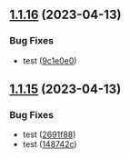 ## [1.1.16](https://github.com/felixbouveret/gym-journey/compare/v1.1.15...v1.1.16) (2023-04-13)


### Bug Fixes

* test ([9c1e0e0](https://github.com/felixbouveret/gym-journey/commit/9c1e0e07ca858ddfea97a3ad1ddf57b101a6db3b))

## [1.1.15](https://github.com/felixbouveret/gym-journey/compare/v1.1.14...v1.1.15) (2023-04-13)


### Bug Fixes

* test ([2691f88](https://github.com/felixbouveret/gym-journey/commit/2691f88ddb7b71f1424d406301873e3bebf52b81))
* test ([148742c](https://github.com/felixbouveret/gym-journey/commit/148742cde382e97f1150331c6113deffcd3cc006))
